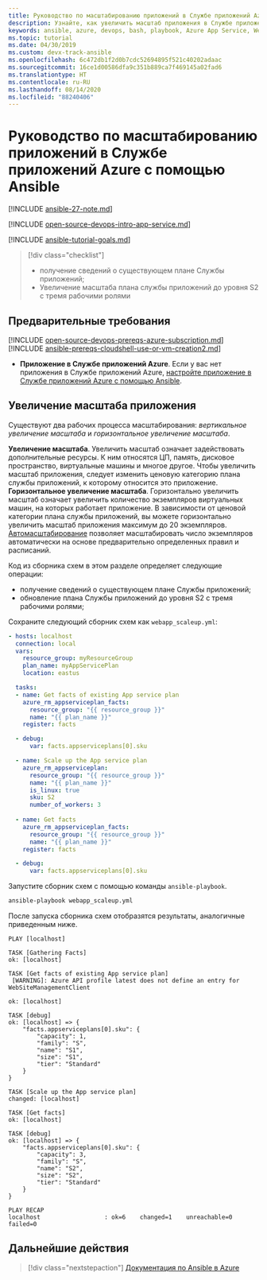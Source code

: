 ```yaml
---
title: Руководство по масштабированию приложений в Службе приложений Azure с помощью Ansible
description: Узнайте, как увеличить масштаб приложения в Службе приложений Azure.
keywords: ansible, azure, devops, bash, playbook, Azure App Service, Web App, scale, Java
ms.topic: tutorial
ms.date: 04/30/2019
ms.custom: devx-track-ansible
ms.openlocfilehash: 6c472db1f2d0b7cdc52694895f521c40202adaac
ms.sourcegitcommit: 16ce1d00586dfa9c351b889ca7f469145a02fad6
ms.translationtype: HT
ms.contentlocale: ru-RU
ms.lasthandoff: 08/14/2020
ms.locfileid: "88240406"
---
```

# <a name="tutorial-scale-apps-in-azure-app-service-using-ansible"></a>Руководство по масштабированию приложений в Службе приложений Azure с помощью Ansible

[!INCLUDE [ansible-27-note.md](includes/ansible-27-note.md)]

[!INCLUDE [open-source-devops-intro-app-service.md](../includes/open-source-devops-intro-app-service.md)]

[!INCLUDE [ansible-tutorial-goals.md](includes/ansible-tutorial-goals.md)]

> [!div class="checklist"]
>
> * получение сведений о существующем плане Службы приложений;
> * Увеличение масштаба плана службы приложений до уровня S2 с тремя рабочими ролями

## <a name="prerequisites"></a>Предварительные требования

[!INCLUDE [open-source-devops-prereqs-azure-subscription.md](../includes/open-source-devops-prereqs-azure-subscription.md)]
[!INCLUDE [ansible-prereqs-cloudshell-use-or-vm-creation2.md](includes/ansible-prereqs-cloudshell-use-or-vm-creation2.md)]
- **Приложение в Службе приложений Azure**. Если у вас нет приложения в Службе приложений Azure, [настройте приложение в Службе приложений Azure с помощью Ansible](azure-web-apps-configure.md).

## <a name="scale-up-an-app"></a>Увеличение масштаба приложения

Существуют два рабочих процесса масштабирования: *вертикальное увеличение масштаба* и *горизонтальное увеличение масштаба*.

**Увеличение масштаба**. Увеличить масштаб означает задействовать дополнительные ресурсы. К ним относятся ЦП, память, дисковое пространство, виртуальные машины и многое другое. Чтобы увеличить масштаб приложения, следует изменить ценовую категорию плана службы приложений, к которому относится это приложение. 
**Горизонтальное увеличение масштаба**. Горизонтально увеличить масштаб означает увеличить количество экземпляров виртуальных машин, на которых работает приложение. В зависимости от ценовой категории плана службы приложений, вы можете горизонтально увеличить масштаб приложения максимум до 20 экземпляров. [Автомасштабирование](/azure/azure-monitor/platform/autoscale-get-started) позволяет масштабировать число экземпляров автоматически на основе предварительно определенных правил и расписаний.

Код из сборника схем в этом разделе определяет следующие операции:

* получение сведений о существующем плане Службы приложений;
* обновление плана Службы приложений до уровня S2 с тремя рабочими ролями;

Сохраните следующий сборник схем как `webapp_scaleup.yml`:

```yml
- hosts: localhost
  connection: local
  vars:
    resource_group: myResourceGroup
    plan_name: myAppServicePlan
    location: eastus

  tasks:
  - name: Get facts of existing App service plan
    azure_rm_appserviceplan_facts:
      resource_group: "{{ resource_group }}"
      name: "{{ plan_name }}"
    register: facts

  - debug: 
      var: facts.appserviceplans[0].sku

  - name: Scale up the App service plan
    azure_rm_appserviceplan:
      resource_group: "{{ resource_group }}"
      name: "{{ plan_name }}"
      is_linux: true
      sku: S2
      number_of_workers: 3
      
  - name: Get facts
    azure_rm_appserviceplan_facts:
      resource_group: "{{ resource_group }}"
      name: "{{ plan_name }}"
    register: facts

  - debug: 
      var: facts.appserviceplans[0].sku
```

Запустите сборник схем с помощью команды `ansible-playbook`.

```bash
ansible-playbook webapp_scaleup.yml
```

После запуска сборника схем отобразятся результаты, аналогичные приведенным ниже.

```Output
PLAY [localhost] 

TASK [Gathering Facts] 
ok: [localhost]

TASK [Get facts of existing App service plan] 
 [WARNING]: Azure API profile latest does not define an entry for WebSiteManagementClient

ok: [localhost]

TASK [debug] 
ok: [localhost] => {
    "facts.appserviceplans[0].sku": {
        "capacity": 1,
        "family": "S",
        "name": "S1",
        "size": "S1",
        "tier": "Standard"
    }
}

TASK [Scale up the App service plan] 
changed: [localhost]

TASK [Get facts] 
ok: [localhost]

TASK [debug] 
ok: [localhost] => {
    "facts.appserviceplans[0].sku": {
        "capacity": 3,
        "family": "S",
        "name": "S2",
        "size": "S2",
        "tier": "Standard"
    }
}

PLAY RECAP 
localhost                  : ok=6    changed=1    unreachable=0    failed=0 
```

## <a name="next-steps"></a>Дальнейшие действия

> [!div class="nextstepaction"] 
> [Документация по Ansible в Azure](/azure/ansible/)